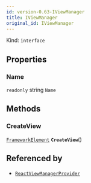 ```yaml
---
id: version-0.63-IViewManager
title: IViewManager
original_id: IViewManager
---
```


Kind: `interface`



## Properties
### Name
`readonly`  string `Name`



## Methods
### CreateView
[`FrameworkElement`](https://docs.microsoft.com/uwp/api/Windows.UI.Xaml.FrameworkElement) **`CreateView`**()






## Referenced by
- [`ReactViewManagerProvider`](ReactViewManagerProvider)
